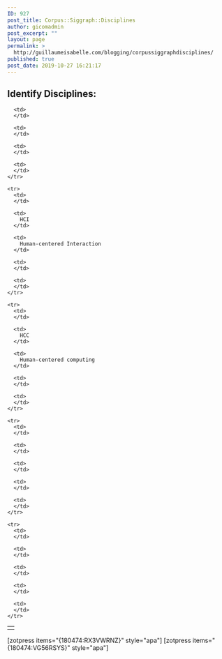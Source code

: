 ```yaml
---
ID: 927
post_title: Corpus::Siggraph::Disciplines
author: gicomadmin
post_excerpt: ""
layout: page
permalink: >
  http://guillaumeisabelle.com/blogging/corpussiggraphdisciplines/
published: true
post_date: 2019-10-27 16:21:17
---
```

<!-- wp:block-lab/stc-vision-block {"vision":"Presenting Siggraph Corpus By Disciplines","dtdue":"191029"} /-->

<!-- wp:heading -->

## Identify Disciplines:

<!-- /wp:heading -->

<!-- wp:table -->

<table class="wp-block-table">
  <tbody>
    <tr>
      <td>
      </td>
      
      <td>
      </td>
      
      <td>
      </td>
      
      <td>
      </td>
      
      <td>
      </td>
    </tr>
    
    <tr>
      <td>
      </td>
      
      <td>
        HCI
      </td>
      
      <td>
        Human-centered Interaction
      </td>
      
      <td>
      </td>
      
      <td>
      </td>
    </tr>
    
    <tr>
      <td>
      </td>
      
      <td>
        HCC
      </td>
      
      <td>
        Human-centered computing
      </td>
      
      <td>
      </td>
      
      <td>
      </td>
    </tr>
    
    <tr>
      <td>
      </td>
      
      <td>
      </td>
      
      <td>
      </td>
      
      <td>
      </td>
      
      <td>
      </td>
    </tr>
    
    <tr>
      <td>
      </td>
      
      <td>
      </td>
      
      <td>
      </td>
      
      <td>
      </td>
      
      <td>
      </td>
    </tr>
  </tbody>
</table>

<!-- /wp:table -->

<!-- wp:shortcode --> [zotpress items="{180474:RX3VWRNZ}" style="apa"] 

<!-- /wp:shortcode -->

<!-- wp:shortcode --> [zotpress items="{180474:VG56RSYS}" style="apa"] 

<!-- /wp:shortcode -->